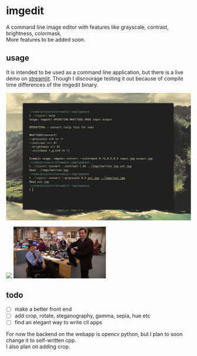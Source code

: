 # imgedit
A command line image editor with features like grayscale, contrast, brightness, colormask.  
More features to be added soon.  

## usage
It is intended to be used as a command line application, but there is a live demo on [streamlit](https://imgedit-savar.streamlit.app). Though I discourage testing it out because of compile time differences of the imgedit binary.  

![](imgs/demo.png)  

<img width=50% src=imgs/berries.jpg />
<img width=50% src=imgs/out.jpg />

## todo
- [ ] make a better front end
- [ ] add crop, rotate, steganography, gamma, sepia, hue etc
- [ ] find an elegant way to write cli apps

For now the backend on the webapp is opencv python, but I plan to soon change it to self-written cpp.  
I also plan on adding crop.  

